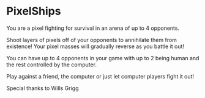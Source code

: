 # PixelShips

You are a pixel fighting for survival in an arena of up to 4 opponents.

Shoot layers of pixels off of your opponents to annihilate them from existence! Your pixel masses will gradually reverse as you battle it out!

You can have up to 4 opponents in your game with up to 2 being human and the rest controlled by the computer.

Play against a friend, the computer or just let computer players fight it out!

Special thanks to Wills Grigg
